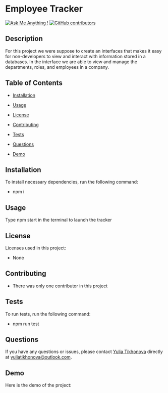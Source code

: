  # Employee Tracker

[![Ask Me Anything !](https://img.shields.io/badge/Ask%20me-anything-1abc9c.svg)](https://github.com/yuliatikhonova/HW-12-Employee-Tracker)
[![GitHub contributors](https://img.shields.io/github/contributors/yuliatikhonova/HW-9-README-Generator.svg)](https://github.com/yuliatikhonova/HW-12-Employee-Tracker)

## Description

   For this project we were suppose to create an interfaces that makes it easy for non-developers to view and interact with information stored in a databases. In the interface we are able to view and manage the departments, roles, and employees in a company.

## Table of Contents

  * [Installation](#installation)

  * [Usage](#usage) 

  * [License](#license)

  * [Contributing](#contributing)

  * [Tests](#tests)

  * [Questions](#questions)

  * [Demo](#GIF)

## Installation

  To install necessary dependencies, run the following command:
  
  * npm i

## Usage

  Type npm start in the terminal to launch the tracker 

## License
  Licenses used in this project:

  * None 

## Contributing
  
  * There was only one contributor in this project 

## Tests
  To run tests, run the following command:
  
  * npm run test 
  

## Questions
  If you have any questions or issues, please contact [Yulia Tikhonova](undefined) directly at yuliatikhonova@outlook.com. 

## Demo
  Here is the demo of the project:
